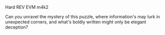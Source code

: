 Hard REV EVM m4k2

Can you unravel the mystery of this puzzle, where information's may lurk in unexpected corners, and what's boldly written might only be elegant deception?
